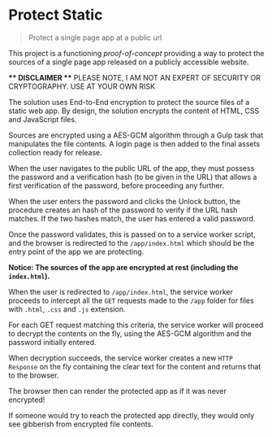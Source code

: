 # Protect Static

> Protect a single page app at a public url

This project is a functioning _proof-of-concept_ providing a way to protect the sources of a single page app released on a publicly accessible website.

**\*\* DISCLAIMER \*\***
PLEASE NOTE, I AM NOT AN EXPERT OF SECURITY OR CRYPTOGRAPHY. USE AT YOUR OWN RISK

The solution uses End-to-End encryption to protect the source files of a static web app. By design, the solution encrypts the content of HTML, CSS and JavaScript files.

Sources are encrypted using a AES-GCM algorithm through a Gulp task that manipulates the file contents. A login page is then added to the final assets collection ready for release.

When the user navigates to the public URL of the app, they must possess the password and a verification hash (to be given in the URL) that allows a first verification of the password, before proceeding any further.

When the user enters the password and clicks the Unlock button, the procedure creates an hash of the password to verify if the URL hash matches. If the two hashes match, the user has entered a valid password.

Once the password validates, this is passed on to a service worker script, and the browser is redirected to the `/app/index.html` which should be the entry point of the app we are protecting.

**Notice: The sources of the app are encrypted at rest (including the `index.html`).**

When the user is redirected to `/app/index.html`, the service worker proceeds to intercept all the `GET` requests made to the `/app` folder for files with `.html`, `.css` and `.js` extension.

For each GET request matching this criteria, the service worker will proceed to decrypt the contents on the fly, using the AES-GCM algorithm and the password initially entered.

When decryption succeeds, the service worker creates a new `HTTP Response` on the fly containing the clear text for the content and returns that to the browser.

The browser then can render the protected app as if it was never encrypted!

If someone would try to reach the protected app directly, they would only see gibberish from encrypted file contents.

